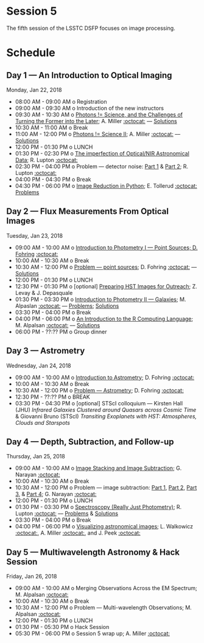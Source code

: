 # Session 5

The fifth session of the LSSTC DSFP focuses on image processing.

# Schedule

## Day 1 — An Introduction to Optical Imaging

Monday, Jan 22, 2018

 * 08:00 AM - 09:00 AM  o  Registration
 * 09:00 AM - 09:30 AM  o  Introduction of the new instructors
 * 09:30 AM - 10:30 AM  o  [Photons != Science, and the Challenges of Turning the Former into the Later](https://github.com/LSSTC-DSFP/LSSTC-DSFP-Sessions/blob/master/Session5/Day1/PhotonsArentScience.ipynb); A. Miller [:octocat:](https://github.com/adamamiller) –– [Solutions](https://github.com/LSSTC-DSFP/LSSTC-DSFP-Sessions/blob/master/Session5/Day1/PhotonsArentScienceSolutions.ipynb)
 * 10:30 AM - 11:00 AM  o  Break
 * 11:00 AM - 12:00 PM  o  [Photons != Science II](https://github.com/LSSTC-DSFP/LSSTC-DSFP-Sessions/blob/master/Session5/Day1/ReIntroductionToImageProcessing.ipynb); A. Miller [:octocat:](https://github.com/adamamiller) –– [Solutions](https://github.com/LSSTC-DSFP/LSSTC-DSFP-Sessions/blob/master/Session5/Day1/ReIntroductionToImageProcessingSolutions.ipynb)
 * 12:00 PM - 01:30 PM  o  LUNCH
 * 01:30 PM - 02:30 PM  o  [The imperfection of Optical/NIR Astronomical Data](https://github.com/LSSTC-DSFP/LSSTC-DSFP-Sessions/blob/master/Session5/Day1/ImageNoise.pdf); R. Lupton [:octocat:](https://github.com/RobertLuptonTheGood)
 * 02:30 PM - 04:00 PM  o  Problem — detector noise: [Part 1](https://github.com/LSSTC-DSFP/LSSTC-DSFP-Sessions/blob/master/Session5/Day1/NoiseProblem.ipynb) & [Part 2](https://github.com/LSSTC-DSFP/LSSTC-DSFP-Sessions/blob/master/Session5/Day1/PSFProblem.ipynb); R. Lupton [:octocat:](https://github.com/RobertLuptonTheGood) 
 * 04:00 PM - 04:30 PM  o  Break
 * 04:30 PM - 06:00 PM  o  [Image Reduction in Python](https://github.com/LSSTC-DSFP/LSSTC-DSFP-Sessions/blob/master/Session5/Day1/Tollerud_imred.pdf); E. Tollerud [:octocat:](https://github.com/eteq) [Problems](https://github.com/LSSTC-DSFP/LSSTC-DSFP-Sessions/blob/master/Session5/Day1/python_imred.ipynb)

## Day 2 — Flux Measurements From Optical Images

Tuesday, Jan 23, 2018

 * 09:00 AM - 10:00 AM  o  [Introduction to Photometry I — Point Sources; D. Fohring](https://github.com/LSSTC-DSFP/LSSTC-DSFP-Sessions/blob/master/Session5/Day2/introtophotometry.pdf) [:octocat:](https://github.com/fohring)
 * 10:00 AM - 10:30 AM  o  Break
 * 10:30 AM - 12:00 PM  o  [Problem — point sources](https://github.com/LSSTC-DSFP/LSSTC-DSFP-Sessions/blob/master/Session5/Day2/Introduction%20to%20Photometry.ipynb); D. Fohring  [:octocat:](https://github.com/fohring) –– [Solutions](https://github.com/LSSTC-DSFP/LSSTC-DSFP-Sessions/blob/master/Session5/Day2/Introduction%20to%20Photometry-Solutions.ipynb)
 * 12:00 PM - 01:30 PM  o  LUNCH
 * 12:30 PM - 01:30 PM  o  [optional] [Preparing HST Images for Outreach](https://github.com/LSSTC-DSFP/LSSTC-DSFP-Sessions/blob/master/Session5/Day2/HSTOutreachImagingLSSTC.pdf); Z. Levay & J. Depasquale
 * 01:30 PM - 03:30 PM  o  [Introduction to Photometry II — Galaxies](https://github.com/LSSTC-DSFP/LSSTC-DSFP-Sessions/blob/master/Session5/Day2/IntroToPhotometryGalaxies.pdf); M. Alpaslan [:octocat:](https://github.com/malpaslan) –– [Problems](https://github.com/LSSTC-DSFP/LSSTC-DSFP-Sessions/blob/master/Session5/Day2/GalaxyPhotometry.ipynb); [Solutions](https://github.com/LSSTC-DSFP/LSSTC-DSFP-Sessions/blob/master/Session5/Day2/GalaxyPhotometrySolutions.ipynb)
 * 03:30 PM - 04:00 PM  o  Break
 * 04:00 PM - 06:00 PM  o  [An Introduction to the R Computing Language](https://github.com/LSSTC-DSFP/LSSTC-DSFP-Sessions/blob/master/Session5/Day2/IntroToR.ipynb); M. Alpalsan [:octocat:](https://github.com/malpaslan) –– [Solutions](https://github.com/LSSTC-DSFP/LSSTC-DSFP-Sessions/blob/master/Session5/Day2/IntroToRSolutions.ipynb)
 * 06:00 PM - ??:?? PM  o  Group dinner

## Day 3 — Astrometry 

Wednesday, Jan 24, 2018

 * 09:00 AM - 10:00 AM  o  [Introduction to Astrometry](https://github.com/LSSTC-DSFP/LSSTC-DSFP-Sessions/blob/master/Session5/Day3/introtoastrometry.pdf); D. Fohring  [:octocat:](https://github.com/fohring)
 * 10:00 AM - 10:30 AM  o  Break
 * 10:30 AM - 12:00 PM  o  [Problem — Astrometry](https://github.com/LSSTC-DSFP/LSSTC-DSFP-Sessions/blob/master/Session5/Day3/Introduction%20to%20Astrometry.ipynb); D. Fohring  [:octocat:](https://github.com/fohring)
 * 12:30 PM - ??:?? PM  o  BREAK
 * 03:30 PM - 04:30 PM  o  [optional] STScI colloquium — Kirsten Hall (JHU) *Infrared Galaxies Clustered around Quasars across Cosmic Time* & Giovanni Bruno (STScI) *Transiting Exoplanets with HST: Atmospheres, Clouds and Starspots*
  
## Day 4 — Depth, Subtraction, and Follow-up

Thursday, Jan 25, 2018

 * 09:00 AM - 10:00 AM  o  [Image Stacking and Image Subtraction](https://github.com/LSSTC-DSFP/LSSTC-DSFP-Sessions/blob/master/Session5/Day4/stackdiff_Narayan/docs/stacking_and_diffim_LSSTDSFP5_Baltimore_Narayan.pdf); G. Narayan [:octocat:](https://github.com/gnarayan)
 * 10:00 AM - 10:30 AM  o  Break
 * 10:30 AM - 12:00 PM  o  Problem — image subtraction: [Part 1](https://github.com/LSSTC-DSFP/LSSTC-DSFP-Sessions/blob/master/Session5/Day4/stackdiff_Narayan/01_Registration/Register_images_exercise.ipynb), [Part 2](https://github.com/LSSTC-DSFP/LSSTC-DSFP-Sessions/blob/master/Session5/Day4/stackdiff_Narayan/02_Reprojection/Reproject_images_exercise.ipynb), [Part 3](https://github.com/LSSTC-DSFP/LSSTC-DSFP-Sessions/blob/master/Session5/Day4/stackdiff_Narayan/03_Stacking/Stacking_images_exercise.ipynb), & [Part 4](https://github.com/LSSTC-DSFP/LSSTC-DSFP-Sessions/blob/master/Session5/Day4/stackdiff_Narayan/04_Differencing/Differencing_images_challenge_exercise.ipynb); G. Narayan [:octocat:](https://github.com/gnarayan)
 * 12:00 PM - 01:30 PM  o  LUNCH
 * 01:30 PM - 03:30 PM  o  [Spectroscopy (Really Just Photometry)](https://github.com/LSSTC-DSFP/LSSTC-DSFP-Sessions/blob/master/Session5/Day4/Spectroscopy.pdf); R. Lupton [:octocat:](https://github.com/RobertLuptonTheGood) –– [Problems](https://github.com/LSSTC-DSFP/LSSTC-DSFP-Sessions/blob/master/Session5/Day4/WavelengthSolution.ipynb) & [Solutions]()
 * 03:30 PM - 04:00 PM  o  Break
 * 04:00 PM - 06:00 PM  o  [Visualizing astronomical images](https://github.com/LSSTC-DSFP/LSSTC-DSFP-Sessions/blob/master/Session5/Day4/VisualizationExercise.ipynb); L. Walkowicz [:octocat:](https://github.com/lmwalkowicz), A. Miller [:octocat:](https://github.com/adamamiller), and J. Peek [:octocat:](https://github.com/jegpeek)

## Day 5 — Multiwavelength Astronomy & Hack Session 

Friday, Jan 26, 2018

 * 09:00 AM - 10:00 AM  o  Merging Observations Across the EM Spectrum; M. Alpalsan [:octocat:](https://github.com/malpaslan)
 * 10:00 AM - 10:30 AM  o  Break
 * 10:30 AM - 12:00 PM  o  Problem — Multi-wavelength Observations; M. Alpalsan [:octocat:](https://github.com/malpaslan) 
 * 12:00 PM - 01:30 PM  o  LUNCH
 * 01:30 PM - 05:30 PM  o  Hack Session
 * 05:30 PM - 06:00 PM  o  Session 5 wrap up; A. Miller [:octocat:](https://github.com/adamamiller)
